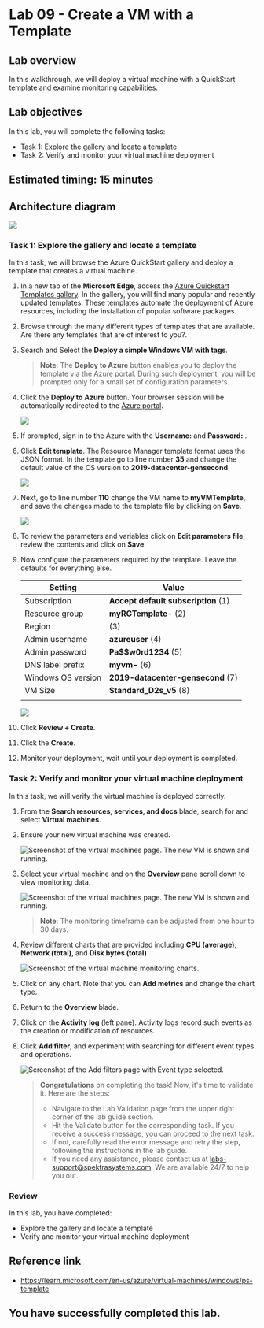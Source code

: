 # Lab 09 - Create a VM with a Template

## Lab overview

In this walkthrough, we will deploy a virtual machine with a QuickStart template and examine monitoring capabilities.

## Lab objectives

In this lab, you will complete the following tasks:

+ Task 1: Explore the gallery and locate a template
+ Task 2: Verify and monitor your virtual machine deployment

## Estimated timing: 15 minutes

## Architecture diagram

![](../images/az900lab09.PNG) 

### Task 1: Explore the gallery and locate a template

In this task, we will browse the Azure QuickStart gallery and deploy a template that creates a virtual machine.

1. In a new tab of the **Microsoft Edge**, access the [Azure Quickstart Templates gallery](https://azure.microsoft.com/resources/templates?azure-portal=true). In the gallery, you will find many popular and recently updated templates. These templates automate the deployment of Azure resources, including the installation of popular software packages.

1. Browse through the many different types of templates that are available. Are there any templates that are of interest to you?.

1. Search and Select the **Deploy a simple Windows VM with tags**.

    >**Note**: The **Deploy to Azure** button enables you to deploy the template via the Azure portal. During such deployment, you will be prompted only for a small set of configuration parameters. 

1. Click the **Deploy to Azure** button. Your browser session will be automatically redirected to the [Azure portal](http://portal.azure.com/).

    ![](../images/l9.5.png)

1. If prompted, sign in to the Azure with the **Username:** <inject key="AzureAdUserEmail"></inject> and **Password:** <inject key="AzureAdUserPassword"></inject>.

1. Click **Edit template**. The Resource Manager template format uses the JSON format. In the template go to line number **35** and change the default value of the OS version to **2019-datacenter-gensecond**

   ![](../images/l9os.png)
   
1. Next, go to line number **110** change the VM name to **myVMTemplate**, and save the changes made to the template file by clicking on **Save**.

   ![](../images/l9vm.png)

3. To review the parameters and variables click on **Edit parameters file**, review the contents and  click on **Save**.
  
1. Now configure the parameters required by the template. Leave the defaults for everything else. 

    | Setting| Value|
    |----|----|
    | Subscription | **Accept default subscription** (1)|
    | Resource group | **myRGTemplate-<inject key="DeploymentID" enableCopy="false"/>** (2) |
    | Region | **<inject key="Region" enableCopy="false"/>** (3) |
    | Admin username | **azureuser** (4) |
    | Admin password | **Pa$$w0rd1234** (5) |
    | DNS label prefix | **myvm-<inject key="DeploymentID" enableCopy="false"/>** (6) |
    | Windows OS version | **2019-datacenter-gensecond** (7)|
    | VM Size | **Standard_D2s_v5** (8)|
    |||
   
    ![](../images/lab9-image1.png)

1. Click **Review + Create**.
 
1. Click the **Create**.

1. Monitor your deployment, wait until your deployment is completed.

### Task 2: Verify and monitor your virtual machine deployment

In this task, we will verify the virtual machine is deployed correctly. 

1. From the **Search resources, services, and docs** blade, search for and select **Virtual machines**.

1. Ensure your new virtual machine was created. 

    ![Screenshot of the virtual machines page. The new VM is shown and running.](../images/l9.2.png)

1. Select your virtual machine and on the **Overview** pane scroll down to view monitoring data.

    ![Screenshot of the virtual machines page. The new VM is shown and running.](../images/l9.3.png)

    >**Note**: The monitoring timeframe can be adjusted from one hour to 30 days.

1. Review different charts that are provided including **CPU (average)**, **Network (total)**, and **Disk bytes (total)**. 

    ![Screenshot of the virtual machine monitoring charts.](../images/0903.png)

1. Click on any chart. Note that you can **Add metrics** and change the chart type.

1. Return to the **Overview** blade.

1. Click on the **Activity log** (left pane). Activity logs record such events as the creation or modification of resources. 

1. Click **Add filter**, and experiment with searching for different event types and operations. 

   ![Screenshot of the Add filters page with Event type selected.](../images/l9.4.png)

   >**Congratulations** on completing the task! Now, it's time to validate it. Here are the steps:
    > - Navigate to the Lab Validation page from the upper right corner of the lab guide section.
    > - Hit the Validate button for the corresponding task. If you receive a success message, you can proceed to the next task. 
    > - If not, carefully read the error message and retry the step, following the instructions in the lab guide.
    > - If you need any assistance, please contact us at labs-support@spektrasystems.com. We are available 24/7 to help you out.
    
### Review
In this lab, you have completed:
- Explore the gallery and locate a template
- Verify and monitor your virtual machine deployment

## Reference link

- https://learn.microsoft.com/en-us/azure/virtual-machines/windows/ps-template  

## You have successfully completed this lab.
